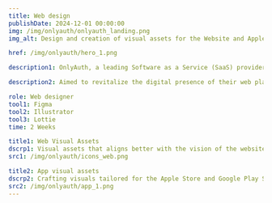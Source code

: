 ```yaml
---
title: Web design
publishDate: 2024-12-01 00:00:00
img: /img/onlyauth/onlyauth_landing.png
img_alt: Design and creation of visual assets for the Website and Apple Store and Google Play Store, adhering to platform guidelines.

href: /img/onlyauth/hero_1.png

description1: OnlyAuth, a leading Software as a Service (SaaS) provider, stands at the forefront of digital security solutions. Their commitment to security and user-friendly solutions has positioned them as a go-to choice for businesses seeking robust authentication methods.

description2: Aimed to revitalize the digital presence of their web platform and extend the cohesive visual experience to the Apple Store and Google Play Store platforms. The focus of the project was a comprehensive refresh of visual assets, ensuring a harmonious and modern representation across all touchpoints.

role: Web designer
tool1: Figma
tool2: Illustrator
tool3: Lottie
time: 2 Weeks

title1: Web Visual Assets
dscrp1: Visual assets that aligns better with the vision of the website.
src1: /img/onlyauth/icons_web.png 

title2: App visual assets
dscrp2: Crafting visuals tailored for the Apple Store and Google Play Store, adhering to platform guidelines.
src2: /img/onlyauth/app_1.png
---
```



